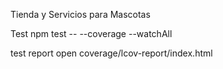 Tienda y Servicios para Mascotas

Test
npm test -- --coverage --watchAll

test report
open coverage/lcov-report/index.html
